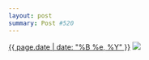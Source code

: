 ```yaml
---
layout: post
summary: Post #520
---
```


<p>
  <time><a href="/520">{{ page.date | date: "%B %e, %Y" }}</a></time>
  <a href="/520"><img src="{{ site.assets_url }}/520-640.jpg" srcset="{{ site.assets_url }}/520-320.jpg 320w, {{ site.assets_url }}/520-640.jpg 640w, {{ site.assets_url }}/520-960.jpg 960w, {{ site.assets_url }}/520-1280.jpg 1280w" sizes="(min-width: 700px) 50vw, calc(100vw - 2rem)" /></a>
</p>
